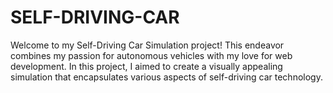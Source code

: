 # SELF-DRIVING-CAR
Welcome to my Self-Driving Car Simulation project! This endeavor combines my passion for autonomous vehicles with my love for web development. In this project, I aimed to create a visually appealing simulation that encapsulates various aspects of self-driving car technology.
